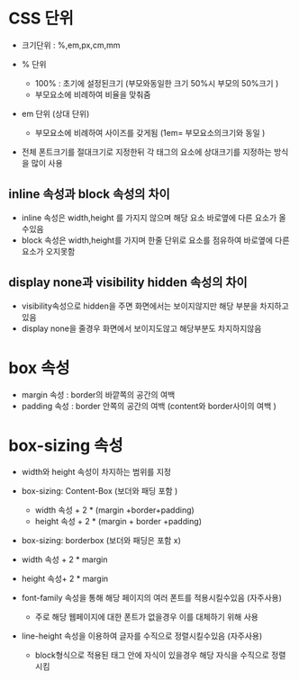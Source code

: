 # CSS 단위

- 크기단위 : %,em,px,cm,mm
- % 단위

  - 100% : 초기에 설정된크기 (부모와동일한 크기 50%시 부모의 50%크기 )
  - 부모요소에 비례하여 비율을 맞춰줌

- em 단위 (상대 단위)
  - 부모요소에 비례하여 사이즈를 갖게됨 (1em= 부모요소의크기와 동일 )

* 전체 폰트크기를 절대크기로 지정한뒤 각 태그의 요소에 상대크기를 지정하는 방식을 많이 사용

## inline 속성과 block 속성의 차이

- inline 속성은 width,height 를 가지지 않으며 해당 요소 바로옆에 다른 요소가 올수있음
- block 속성은 width,height를 가지며 한줄 단위로 요소를 점유하여 바로옆에 다른요소가 오지못함

## display none과 visibility hidden 속성의 차이

- visibility속성으로 hidden을 주면 화면에서는 보이지않지만 해당 부분을 차지하고있음
- display none을 줄경우 화면에서 보이지도않고 해당부분도 차지하지않음

# box 속성

- margin 속성 : border의 바깥쪽의 공간의 여백
- padding 속성 : border 안쪽의 공간의 여백 (content와 border사이의 여백 )

# box-sizing 속성

- width와 height 속성이 차지하는 범위를 지정
- box-sizing: Content-Box (보더와 패딩 포함 )

  - width 속성 + 2 \* (margin +border+padding)
  - height 속성 + 2 \* (margin + border +padding)

- box-sizing: borderbox (보더와 패딩은 포함 x)
- width 속성 + 2 \* margin
- height 속성+ 2 \* margin

* font-family 속성을 통해 해당 페이지의 여러 폰트를 적용시킬수있음 (자주사용)

  - 주로 해당 웹페이지에 대한 폰트가 없을경우 이를 대체하기 위해 사용

* line-height 속성을 이용하여 글자를 수직으로 정렬시킬수있음 (자주사용)
  - block형식으로 적용된 태그 안에 자식이 있을경우 해당 자식을 수직으로 정렬시킴
